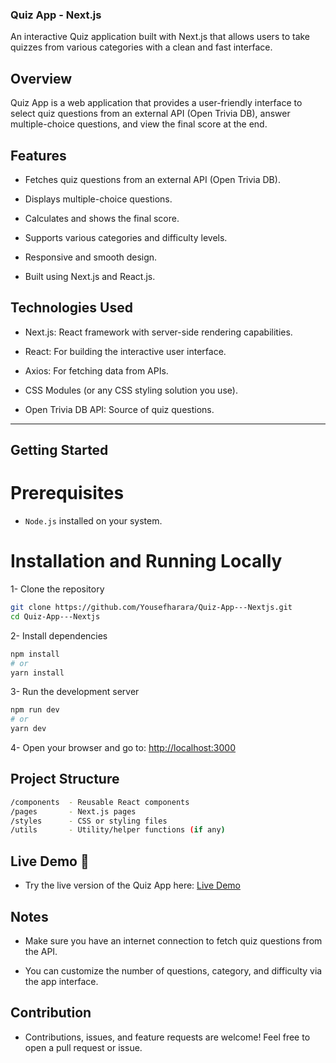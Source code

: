 ### Quiz App - Next.js

An interactive Quiz application built with Next.js that allows users to take quizzes from various categories with a clean and fast interface.


## Overview
Quiz App is a web application that provides a user-friendly interface to select quiz questions from an external API (Open Trivia DB), answer multiple-choice questions, and view the final score at the end.

## Features

- Fetches quiz questions from an external API (Open Trivia DB).

- Displays multiple-choice questions.

- Calculates and shows the final score.

- Supports various categories and difficulty levels.

- Responsive and smooth design.

- Built using Next.js and React.js.

## Technologies Used

- Next.js: React framework with server-side rendering capabilities.

- React: For building the interactive user interface.

- Axios: For fetching data from APIs.

- CSS Modules (or any CSS styling solution you use).

- Open Trivia DB API: Source of quiz questions.

---

## Getting Started

# Prerequisites

- `Node.js` installed on your system.

# Installation and Running Locally

1- Clone the repository

```bash
git clone https://github.com/Yousefharara/Quiz-App---Nextjs.git
cd Quiz-App---Nextjs
```

2- Install dependencies

```bash
npm install
# or
yarn install

```

3- Run the development server

```bash
npm run dev
# or
yarn dev
```

4- Open your browser and go to: [http://localhost:3000](http://localhost:3000)

## Project Structure

```bash
/components  - Reusable React components
/pages       - Next.js pages
/styles      - CSS or styling files
/utils       - Utility/helper functions (if any)
```

## Live Demo 🔗

- Try the live version of the Quiz App here: [Live Demo](https://quiz-app-nextjs-blue.vercel.app/)

## Notes

- Make sure you have an internet connection to fetch quiz questions from the API.

- You can customize the number of questions, category, and difficulty via the app interface.

## Contribution

- Contributions, issues, and feature requests are welcome! Feel free to open a pull request or issue.

